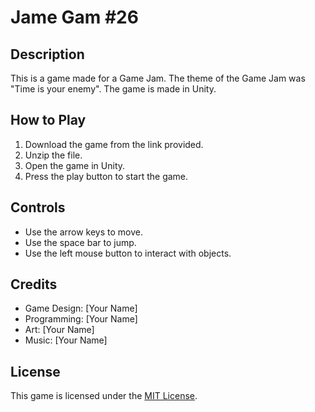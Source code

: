 # Jame Gam \#26

## Description

This is a game made for a Game Jam. The theme of the Game Jam was "Time is your enemy". The game is made in Unity.

## How to Play

1. Download the game from the link provided.
2. Unzip the file.
3. Open the game in Unity.
4. Press the play button to start the game.

## Controls

- Use the arrow keys to move.
- Use the space bar to jump.
- Use the left mouse button to interact with objects.

## Credits

- Game Design: [Your Name]
- Programming: [Your Name]
- Art: [Your Name]
- Music: [Your Name]

## License

This game is licensed under the [MIT License](https://opensource.org/licenses/MIT).